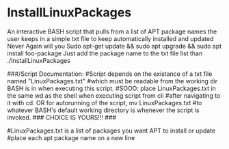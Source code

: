 # InstallLinuxPackages
An interactive BASH script that pulls from a list of APT package names the user keeps in a simple txt file to keep automatically installed and updated
Never Again will you Sudo apt-get update && sudo apt upgrade && sudo apt install foo-package
Just add the package name to the txt file list than ./InstallLinuxPackages

###/Script Documentation:
#Script depends on the existance of a txt file named "LinuxPackages.txt" 
#which must be readable from the working dir BASH is in when executing this script.
#SOOO: place LinuxPackages.txt in the same wd as the shell when executing script from cli
#after navigating to it with cd.  OR for autorunning of the script, mv LinuxPackages.txt
#to whatever BASH's default working directory is whenever the script is invoked.
	### CHOICE IS YOURS!!! ###

#LinuxPackages.txt is a list of packages you want APT to install or update
#place each apt package name on a new line 
